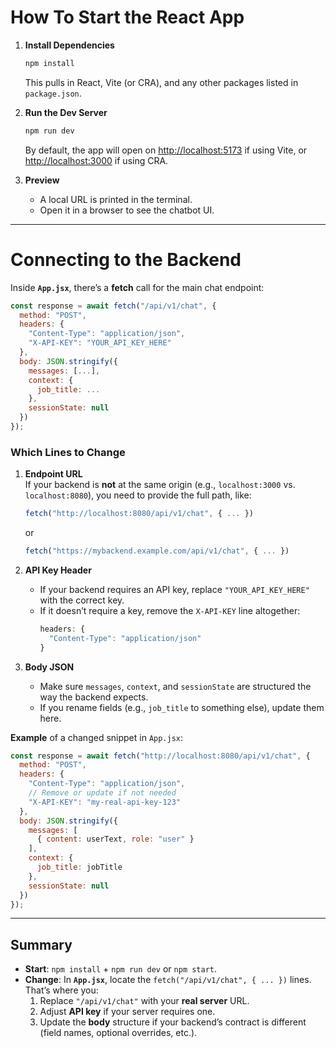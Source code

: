 # How To Start the React App

1. **Install Dependencies**  
   ```bash
   npm install
   ```  
   This pulls in React, Vite (or CRA), and any other packages listed in `package.json`.

2. **Run the Dev Server**  
   ```bash
   npm run dev
   ```  
   By default, the app will open on [http://localhost:5173](http://localhost:5173) if using Vite, or [http://localhost:3000](http://localhost:3000) if using CRA.

3. **Preview**  
   - A local URL is printed in the terminal.  
   - Open it in a browser to see the chatbot UI.

---

# Connecting to the Backend

Inside **`App.jsx`**, there’s a **fetch** call for the main chat endpoint:

```jsx
const response = await fetch("/api/v1/chat", {
  method: "POST",
  headers: {
    "Content-Type": "application/json",
    "X-API-KEY": "YOUR_API_KEY_HERE"
  },
  body: JSON.stringify({
    messages: [...],
    context: {
      job_title: ...
    },
    sessionState: null
  })
});
```

### Which Lines to Change

1. **Endpoint URL**  
   If your backend is **not** at the same origin (e.g., `localhost:3000` vs. `localhost:8080`), you need to provide the full path, like:
   ```js
   fetch("http://localhost:8080/api/v1/chat", { ... })
   ```
   or
   ```js
   fetch("https://mybackend.example.com/api/v1/chat", { ... })
   ```

2. **API Key Header**  
   - If your backend requires an API key, replace `"YOUR_API_KEY_HERE"` with the correct key.  
   - If it doesn’t require a key, remove the `X-API-KEY` line altogether:
     ```js
     headers: {
       "Content-Type": "application/json"
     }
     ```

3. **Body JSON**  
   - Make sure `messages`, `context`, and `sessionState` are structured the way the backend expects.  
   - If you rename fields (e.g., `job_title` to something else), update them here.

**Example** of a changed snippet in `App.jsx`:

```jsx
const response = await fetch("http://localhost:8080/api/v1/chat", {
  method: "POST",
  headers: {
    "Content-Type": "application/json",
    // Remove or update if not needed
    "X-API-KEY": "my-real-api-key-123"
  },
  body: JSON.stringify({
    messages: [
      { content: userText, role: "user" }
    ],
    context: {
      job_title: jobTitle
    },
    sessionState: null
  })
});
```

---

## Summary

- **Start**: `npm install` + `npm run dev` or `npm start`.  
- **Change**: In **`App.jsx`**, locate the `fetch("/api/v1/chat", { ... })` lines. That’s where you:  
  1) Replace `"/api/v1/chat"` with your **real server** URL.  
  2) Adjust **API key** if your server requires one.  
  3) Update the **body** structure if your backend’s contract is different (field names, optional overrides, etc.).
